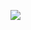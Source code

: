 [![](https://mermaid.ink/img/pako:eNq9U0FuwjAQ_ErkE1XhAzlUQu2lh1aoVD35ssRLsqqzG21s1IL4ew0JiBCObX2xvR7NjMfenSnEoclN4aFtnwhKhdqy5SyNYy17w0bFxSD6ElsqwGe77vgw7oMUoJO7i0oDsb0qteixIGHoKSbLoMRlVh93F8hutR8amDeg6Ct5TyxrYSpk4MBTmeR6Ro41qlxqQ0B2OPRDiYRAH0UVST5kezq9Un6FDZbgRJ85oDKGgTB-0Yp0ASXx-UZR_UDcUXfvV9nAfAWTobMInrZworjtgRaVMP5h5r8a4L8E00cymz3c-JwjyPj7jCCjd-4Qls3UpDhqIJda5PgE1oQKa7QmT0sH-mmN5X3CQTKx_ObC5EEjTo1KLCuTr8G3aRcbl3Ls--tcRUcH530HHqb9DwuBHVQ?type=png)](https://mermaid.live/edit#pako:eNq9U0FuwjAQ_ErkE1XhAzlUQu2lh1aoVD35ssRLsqqzG21s1IL4ew0JiBCObX2xvR7NjMfenSnEoclN4aFtnwhKhdqy5SyNYy17w0bFxSD6ElsqwGe77vgw7oMUoJO7i0oDsb0qteixIGHoKSbLoMRlVh93F8hutR8amDeg6Ct5TyxrYSpk4MBTmeR6Ro41qlxqQ0B2OPRDiYRAH0UVST5kezq9Un6FDZbgRJ85oDKGgTB-0Yp0ASXx-UZR_UDcUXfvV9nAfAWTobMInrZworjtgRaVMP5h5r8a4L8E00cymz3c-JwjyPj7jCCjd-4Qls3UpDhqIJda5PgE1oQKa7QmT0sH-mmN5X3CQTKx_ObC5EEjTo1KLCuTr8G3aRcbl3Ls--tcRUcH530HHqb9DwuBHVQ)
